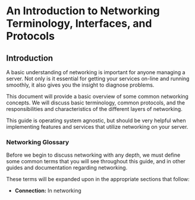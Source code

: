 # An Introduction to Networking Terminology, Interfaces, and Protocols

## Introduction

A basic understanding of networking is important for anyone managing a server.  Not only is it essential for getting your services on-line and running smoothly, it also gives you the insight to diagnose problems.  

This document will provide a basic overview of some common networking concepts.  We will discuss basic terminology, common protocols, and the responsibilities and characteristics of the different layers of networking.  

This guide is operating system agnostic, but should be very helpful when implementing features and services that utilize networking on your server.

### Networking Glossary

Before we begin to discuss networking with any depth, we must define some common terms that you will see throughout this guide, and in other guides and documentation regarding networking.

These terms will be expanded upon in the appropriate sections that follow:
-	**Connection:**	In networking